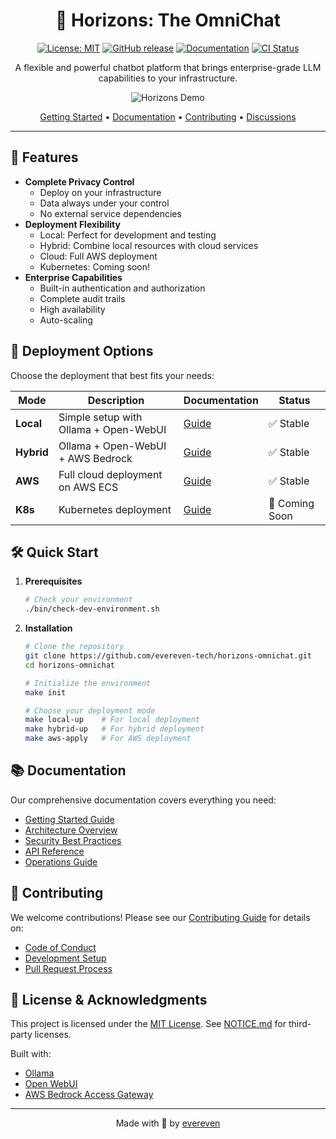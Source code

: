 <div align="center">

# 🌅 Horizons: The OmniChat

[![License: MIT](https://img.shields.io/badge/License-MIT-yellow.svg)](https://opensource.org/licenses/MIT)
[![GitHub release](https://img.shields.io/github/v/release/evereven-tech/horizons-omnichat)](https://github.com/evereven-tech/horizons-omnichat/releases/)
[![Documentation](https://img.shields.io/badge/docs-evereven.tech-blue)](https://evereven-tech.github.io/horizons-omnichat/)
[![CI Status](https://github.com/evereven-tech/horizons-omnichat/actions/workflows/ci.yml/badge.svg)](https://github.com/evereven-tech/horizons-omnichat/actions)

A flexible and powerful chatbot platform that brings enterprise-grade LLM capabilities to your infrastructure.

![Horizons Demo](assets/intro_horizon.gif)

[Getting Started](#-quick-start) •
[Documentation](https://evereven-tech.github.io/horizons-omnichat/) •
[Contributing](CONTRIBUTING.md) •
[Discussions](https://github.com/evereven-tech/horizons-omnichat/discussions)

</div>

---

## 🌟 Features

- **Complete Privacy Control**
  - Deploy on your infrastructure
  - Data always under your control
  - No external service dependencies
- **Deployment Flexibility**
  - Local: Perfect for development and testing
  - Hybrid: Combine local resources with cloud services
  - Cloud: Full AWS deployment
  - Kubernetes: Coming soon!
- **Enterprise Capabilities**
  - Built-in authentication and authorization
  - Complete audit trails
  - High availability
  - Auto-scaling

## 🚀 Deployment Options

Choose the deployment that best fits your needs:

| Mode | Description | Documentation | Status |
|------|-------------|---------------|--------|
| **Local** | Simple setup with Ollama + Open-WebUI | [Guide](https://evereven-tech.github.io/horizons-omnichat/deployment/local.html) | ✅ Stable |
| **Hybrid** | Ollama + Open-WebUI + AWS Bedrock | [Guide](https://evereven-tech.github.io/horizons-omnichat/deployment/hybrid.html) | ✅ Stable |
| **AWS** | Full cloud deployment on AWS ECS | [Guide](https://evereven-tech.github.io/horizons-omnichat/deployment/aws.html) | ✅ Stable |
| **K8s** | Kubernetes deployment | [Guide](https://evereven-tech.github.io/horizons-omnichat/deployment/kubernetes.html) | 🚧 Coming Soon |

## 🛠 Quick Start

1. **Prerequisites**
   ```bash
   # Check your environment
   ./bin/check-dev-environment.sh
   ```

2. **Installation**
   ```bash
   # Clone the repository
   git clone https://github.com/evereven-tech/horizons-omnichat.git
   cd horizons-omnichat

   # Initialize the environment
   make init

   # Choose your deployment mode
   make local-up    # For local deployment
   make hybrid-up   # For hybrid deployment
   make aws-apply   # For AWS deployment
   ```

## 📚 Documentation

Our comprehensive documentation covers everything you need:

- [Getting Started Guide](https://evereven-tech.github.io/horizons-omnichat/getting-started/)
- [Architecture Overview](https://evereven-tech.github.io/horizons-omnichat/architecture/)
- [Security Best Practices](https://evereven-tech.github.io/horizons-omnichat/security/)
- [API Reference](https://evereven-tech.github.io/horizons-omnichat/development/api.html)
- [Operations Guide](https://evereven-tech.github.io/horizons-omnichat/operations/)

## 🤝 Contributing

We welcome contributions! Please see our [Contributing Guide](CONTRIBUTING.md) for details on:

- [Code of Conduct](CODE_OF_CONDUCT.md)
- [Development Setup](https://evereven-tech.github.io/horizons-omnichat/development/)
- [Pull Request Process](CONTRIBUTING.md#pull-request-process)

## 📜 License & Acknowledgments

This project is licensed under the [MIT License](LICENSE.md). See [NOTICE.md](NOTICE.md) for third-party licenses.

Built with:
- [Ollama](https://github.com/ollama/ollama)
- [Open WebUI](https://github.com/open-webui/open-webui)
- [AWS Bedrock Access Gateway](https://github.com/aws-samples/bedrock-access-gateway)

---

<div align="center">
Made with 💚 by <a href="https://www.evereven.tech">evereven</a>
</div>
